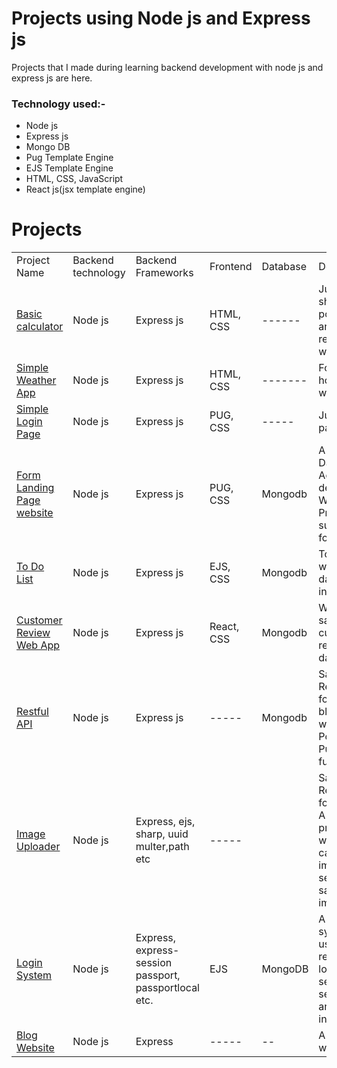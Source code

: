 # Projects using Node js and Express js
Projects that I made during learning backend development with node js and express js are here.

### Technology used:-
<ul>
<li>Node js</li>
<li>Express js</li>
<li>Mongo DB</li>
<li>Pug Template Engine</li>
<li>EJS Template Engine</li>
<li>HTML, CSS, JavaScript</li>
<li>React js(jsx template engine)</li>
</ul>


# Projects

<!-- ________________________________________________________________________________ -->
<table>
<tr>
<td>Project <br>Name</td>
<td>Backend <br>technology</td>
<td>Backend <br>Frameworks</td>
<td>Frontend</td>
<td>Database</td>
<td>Description</td>
</tr>
<!--                           _________________                                    -->
<tr>
<td><a href="calculator">Basic calculator</a></td>
<td>Node js</td>
<td>Express js</td>
<td>HTML, CSS</td>
<td>------</td>
<td>Just for showing how post<br> and get requests work</td>
</tr>

<tr>
<td><a href="simple-weather-app">Simple Weather App</a></td>
<td>Node js</td>
<td>Express js</td>
<td>HTML, CSS</td>
<td>-------</td>
<td>For showing how to work<br> with APIs</td>
</tr>

<tr>
<td><a href="basic-login-system">Simple Login Page</a></td>
<td>Node js</td>
<td>Express js</td>
<td>PUG, CSS</td>
<td>-----</td>
<td>Just a simple page</td>
</tr>

<tr>
<td><a href="form-landing-page">Form Landing<br> Page  website</a></td>
<td>Node js</td>
<td>Express js</td>
<td>PUG, CSS</td>
<td>Mongodb</td>
<td>A Sample Dance Academy demo<br> Website Project with<br> submitting form</td>
</tr>

<tr>
<td><a href="todolist">To Do List </a></td>
<td>Node js</td>
<td>Express js</td>
<td>EJS, CSS</td>
<td>Mongodb</td>
<td>To Do list with<br> database integration</td>
</tr>

<tr>
<td><a href="customer-review-app">Customer Review<br> Web App</a></td>
<td>Node js</td>
<td>Express js</td>
<td>React, CSS</td>
<td>Mongodb</td>
<td>Web app for saving<br> customer reviews to the<br> database</td>
</tr>

<tr>
<td><a href="restful-api">Restful API</a></td>
<td>Node js</td>
<td>Express js</td>
<td>-----</td>
<td>Mongodb</td>
<td>Sample Restful API for <br>blog website with Get, Post, Delete<br> Put, Patch functionalities</td>
</tr>

<tr>
<td><a href="node-js-img">Image Uploader</a></td>
<td>Node js</td>
<td>Express, ejs, sharp, uuid<br>multer,path etc</td>
<td>-----</td>
<td></td>
<td>Sample Restful API for <br>A simple project in which user can upload images and <br>server can save the images</td>
</tr>

<tr>
<td><a href="loginsystem-cookies-sessions">Login System</a></td>
<td>Node js</td>
<td>Express, express-session<br>passport, passportlocal etc.</td>
<td>EJS</td>
<td>MongoDB</td>
<td>A simple login system <br>user can register and login and see secrets <br>setup session and cookies in node js</td>
</tr>

<tr>
<td><a href="Blog-Website">Blog Website</a></td>
<td>Node js</td>
<td>Express</td>
<td>-----</td>
<td>--</td>
<td>A simple blog website</td>
</tr>



</table>



